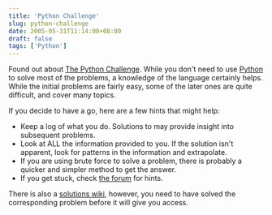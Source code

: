 ```yaml
---
title: 'Python Challenge'
slug: python-challenge
date: 2005-05-31T11:14:00+08:00
draft: false
tags: ['Python']
---
```


Found out about [The Python Challenge](http://www.pythonchallenge.com/).
While you don\'t need to use [Python](http://www.python.org/) to solve
most of the problems, a knowledge of the language certainly helps. While
the initial problems are fairly easy, some of the later ones are quite
difficult, and cover many topics.

If you decide to have a go, here are a few hints that might help:

-   Keep a log of what you do. Solutions to may provide insight into
    subsequent problems.
-   Look at ALL the information provided to you. If the solution isn\'t
    apparent, look for patterns in the information and extrapolate.
-   If you are using brute force to solve a problem, there is probably a
    quicker and simpler method to get the answer.
-   If you get stuck, check [the
    forum](http://www.pythonchallenge.com/forums/viewforum.php?f=1) for
    hints.

There is also a [solutions wiki](http://wiki.pythonchallenge.com/),
however, you need to have solved the corresponding problem before it
will give you access.
